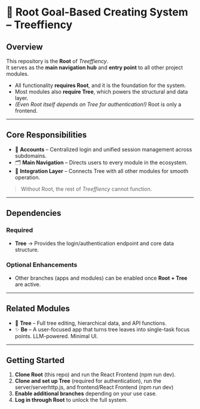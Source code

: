 # 🌳 Root Goal-Based Creating System – Treeffiency

## Overview

This repository is the **Root** of _Treeffiency_.  
It serves as the **main navigation hub** and **entry point** to all other project modules.

- All functionality **requires Root**, and it is the foundation for the system.
- Most modules also **require Tree**, which powers the structural and data layer.
- _(Even Root itself depends on Tree for authentication!)_ Root is only a frontend.

---

## Core Responsibilities

- 🔑 **Accounts** – Centralized login and unified session management across subdomains.
- 🗂 **Main Navigation** – Directs users to every module in the ecosystem.
- 🌉 **Integration Layer** – Connects Tree with all other modules for smooth operation.

> Without Root, the rest of _Treeffiency_ cannot function.

---

## Dependencies

### Required

- **Tree** → Provides the login/authentication endpoint and core data structure.

### Optional Enhancements

- Other branches (apps and modules) can be enabled once **Root + Tree** are active.

---

## Related Modules

- 🌱 **Tree** – Full tree editing, hierarchical data, and API functions.
- ✨ **Be** – A user-focused app that turns tree leaves into single-task focus points. LLM-powered. Minimal UI.

---

## Getting Started

1. **Clone Root** (this repo) and run the React Frontend (npm run dev).
2. **Clone and set up Tree** (required for authentication), run the server/serverhttp.js, and frontend/React Frontend (npm run dev)
3. **Enable additional branches** depending on your use case.
4. **Log in through Root** to unlock the full system.

